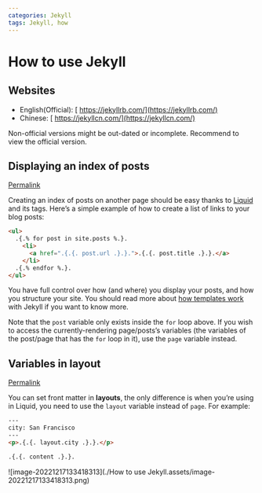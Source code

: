 ```yaml
---
categories: Jekyll
tags: Jekyll, how
---
```


# How to use Jekyll

## Websites

- English(Official): [ https://jekyllrb.com/](https://jekyllrb.com/)
- Chinese: [ https://jekyllcn.com/](https://jekyllcn.com/)

Non-official versions might be out-dated or incomplete. Recommend to view the official version.

## Displaying an index of posts

[Permalink](https://jekyllrb.com/docs/posts/#displaying-an-index-of-posts)

Creating an index of posts on another page should be easy thanks to [Liquid](https://shopify.github.io/liquid/) and its tags. Here’s a simple example of how to create a list of links to your blog posts:

```html
<ul>
  .{.% for post in site.posts %.}.
    <li>
      <a href=".{.{. post.url .}.}.">.{.{. post.title .}.}.</a>
    </li>
  .{.% endfor %.}.
</ul>
```

You have full control over how (and where) you display your posts, and how you structure your site. You should read more about [how templates work](https://jekyllrb.com/docs/templates/) with Jekyll if you want to know more.

Note that the `post` variable only exists inside the `for` loop above. If you wish to access the currently-rendering page/posts’s variables (the variables of the post/page that has the `for` loop in it), use the `page` variable instead.



## Variables in layout

[Permalink](https://jekyllrb.com/docs/layouts/#variables)

You can set front matter in **layouts**, the only difference is when you’re using in Liquid, you need to use the `layout` variable instead of `page`. For example:

```html
---
city: San Francisco
---
<p>.{.{. layout.city .}.}.</p>

.{.{. content .}.}.
```

![image-20221217133418313](./How to use Jekyll.assets/image-20221217133418313.png)

